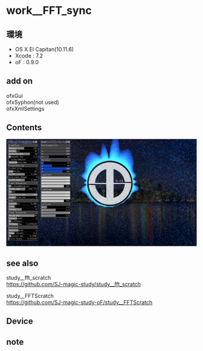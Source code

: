 # work__FFT_sync #

## 環境 ##
*	OS X El Capitan(10.11.6)
*	Xcode : 7.2
*	oF : 0.9.0

## add on ##
ofxGui  
ofxSyphon(not used)  
ofxXmlSettings  

## Contents ##
![image](./image.png)  

## see also ##
study__fft_scratch  
https://github.com/SJ-magic-study/study__fft_scratch  
  
study__FFTScratch  
https://github.com/SJ-magic-study-oF/study__FFTScratch  


## Device ##


## note ##



